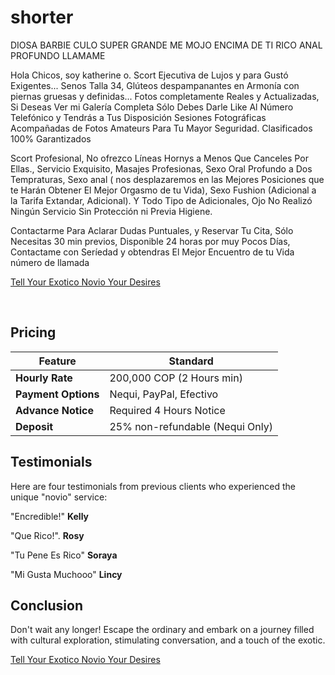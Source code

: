 # shorter

DIOSA BARBIE CULO SUPER GRANDE ME MOJO ENCIMA DE TI RICO ANAL PROFUNDO LLAMAME

<link href="https://cdn.jsdelivr.net/npm/bootstrap@5.2.0-beta1/dist/css/bootstrap.min.css" rel="stylesheet" integrity="sha384-0evSX huddled7glulxJEcXPukuvv+VWTOejgMZjgulAtstYgtzU5OPaRWUbGA+nZsW" crossorigin="anonymous">

<link href="https://cdnjs.cloudflare.com/ajax/libs/font-awesome/6.1.1/css/all.min.css" rel="stylesheet" integrity="sha512-KfkfwYDsLkIlwQp6LFnl8zNdLGxu9YAA1QvwINks4PhcElQSvqcyVLLD9aMhXd13uQjoXtEKNosOWaZqXgel0g==" crossorigin="anonymous" referrerpolicy="no-referrer" />

Hola Chicos, soy katherine o. Scort Ejecutiva de Lujos y para Gustó Exigentes... Senos Talla 34, Glúteos despampanantes en Armonía con piernas gruesas y definidas... Fotos completamente Reales y Actualizadas, Si Deseas Ver mi Galería Completa Sólo Debes Darle Like Al Número Telefónico y Tendrás a Tus Disposición Sesiones Fotográficas Acompañadas de Fotos Amateurs Para Tu Mayor Seguridad. Clasificados 100% Garantizados

Scort Profesional, No ofrezco Líneas Hornys a Menos Que Canceles Por Ellas., Servicio Exquisito, Masajes Profesionas, Sexo Oral Profundo a Dos Tempraturas, Sexo anal ( nos desplazaremos en las Mejores Posiciones que te Harán Obtener El Mejor Orgasmo de tu Vida), Sexo Fushion (Adicional a la Tarifa Extandar, Adicional). Y Todo Tipo de Adicionales, Ojo No Realizó Ningún Servicio Sin Protección ni Previa Higiene.

Contactarme Para Aclarar Dudas Puntuales, y Reservar Tu Cita, Sólo Necesitas 30 min previos, Disponible 24 horas por muy Pocos Días, Contactame con Seríedad y obtendras El Mejor Encuentro de tu Vida número de llamada 

<div class="col-md-10">

<a href="https://m.me/your.facebook.messenger.username" class="btn btn-primary btn-lg">

<i class="fab fa-facebook-messenger"></i>

Tell Your Exotico Novio Your Desires

</a>

</div><br />

## Pricing

| Feature | Standard  |
|---|---|
| **Hourly Rate** | 200,000 COP (2 Hours min) |
| **Payment Options** | Nequi, PayPal, Efectivo |
| **Advance Notice** | Required 4 Hours Notice |
| **Deposit** | 25% non-refundable (Nequi Only) |

## Testimonials

Here are four testimonials from previous clients who experienced the unique "novio" service:

"Encredible!" **Kelly**

"Que Rico!". **Rosy**

"Tu Pene Es Rico" **Soraya**

"Mi Gusta Muchooo" **Lincy**

## Conclusion

Don't wait any longer! Escape the ordinary and embark on a journey filled with cultural exploration, stimulating conversation, and a touch of the exotic.

<div class="col-md-10">

<a href="https://m.me/your.facebook.messenger.username" class="btn btn-primary btn-lg">

<i class="fab fa-facebook-messenger"></i>

Tell Your Exotico Novio Your Desires

</a>

</div>